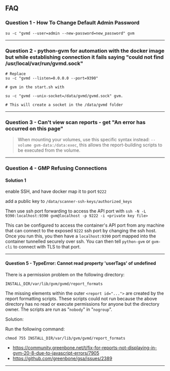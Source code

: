 ## FAQ


### Question 1 - How To Change Default Admin Password


```shell
su -c "gvmd --user=admin --new-password=new_password" gvm
```


---------

### Question 2 - python-gvm for automation with the docker image but while establishing connection it fails saying "could not find /usr/local/var/run/gvmd.sock"




```shell
# Replace
su -c "gvmd --listen=0.0.0.0 --port=9390" 

# gvm in the start.sh with

su -c "gvmd --unix-socket=/data/gvmd/gvmd.sock" gvm. 

# This will create a socket in the /data/gvmd folder
```


---------

### Question 3 - Can't view scan reports - get "An error has occurred on this page" 

> When mounting your volumes, use this specific syntax instead: `--volume gvm-data:/data:exec`, this allows the report-building scripts to be executed from the volume.


---------

### Question 4 - GMP Refusing Connections

#### Solution 1

enable SSH, and have docker map it to port `9222`

add a public key to `/data/scanner-ssh-keys/authorized_keys`

Then use ssh port forwarding to access the API port with `ssh -N -L 9390:localhost:9390 gvm@localhost -p 9222 -i <private key file>`

This can be configured to access the container's API port from any machine that can connect to the exposed `9222` ssh port by changing the ssh host. Once you run this, you then have a `localhost:9390` port mapped into the container tunnelled securely over ssh. You can then tell `python-gvm` or `gvm-cli` to connect with TLS to that port.


---------

#### Question 5 - TypeError: Cannot read property 'userTags' of undefined

There is a permission problem on the following directory:

`INSTALL_DIR/var/lib/gvm/gvmd/report_formats`

The missing <report> elements within the outer `<report id="...">` are created by the report formatting scripts. These scripts could not run because the above directory has no read or execute permissions for anyone but the directory owner. The scripts are run as "`nobody`" in "`nogroup`".

Solution:

Run the following command:

`chmod 755 INSTALL_DIR/var/lib/gvm/gvmd/report_formats`

- https://community.greenbone.net/t/fix-for-reports-not-displaying-in-gvm-20-8-due-to-javascript-errors/7905
- https://github.com/greenbone/gsa/issues/2389


---------










